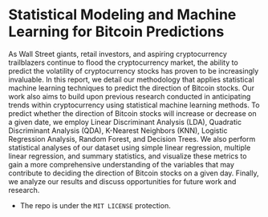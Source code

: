 # Statistical Modeling and Machine Learning for Bitcoin Predictions

As Wall Street giants, retail investors, and aspiring cryptocurrency trailblazers continue to flood the cryptocurrency market, the ability to predict the volatility of cryptocurrency stocks has proven to be increasingly invaluable. In this report, we detail our methodology that applies statistical machine learning techniques to predict the direction of Bitcoin stocks. Our work also aims to build upon previous research conducted in anticipating trends within cryptocurrency using statistical machine learning methods. To predict whether the direction of Bitcoin stocks will increase or decrease on a given date, we employ Linear Discriminant Analysis (LDA), Quadratic Discriminant Analysis (QDA), K-Nearest Neighbors (KNN), Logistic Regression Analysis, Random Forest, and Decision Trees. We also perform statistical analyses of our dataset using simple linear regression, multiple linear regression, and summary statistics, and visualize these metrics to gain a more comprehensive understanding of the variables that may contribute to deciding the direction of Bitcoin stocks on a given day. Finally, we analyze our results and discuss opportunities for future work and research.

* The repo is under the `MIT LICENSE` protection.
